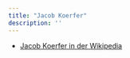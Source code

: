 ```yaml
---
title: "Jacob Koerfer"
description: ''
---
```


* [Jacob Koerfer in der Wikipedia](https://de.wikipedia.org/wiki/Jacob_Koerfer)
